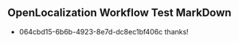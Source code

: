 ## OpenLocalization Workflow Test MarkDown
* 064cbd15-6b6b-4923-8e7d-dc8ec1bf406c 
thanks!<!--HONumber=Mar16_HO3-->
